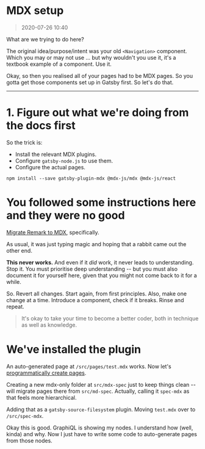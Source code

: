 # MDX setup

> 2020-07-26 10:40

What are we trying to do here?

The original idea/purpose/intent was your old `<Navigation>` component. Which you may or may not use ... but why wouldn't you use it, it's a textbook example of a component. Use it.

Okay, so then you realised all of your pages had to be MDX pages. So you gotta get those components set up in Gatsby first. So let's do that.

---

# 1. Figure out what we're doing from the docs first

So the trick is:

- Install the relevant MDX plugins.
- Configure `gatsby-node.js` to use them.
- Configure the actual pages.

`npm install --save gatsby-plugin-mdx @mdx-js/mdx @mdx-js/react`

# You followed some instructions here and they were no good

[Migrate Remark to MDX](https://www.gatsbyjs.org/docs/mdx/migrate-remark-to-mdx/), specifically.

As usual, it was just typing magic and hoping that a rabbit came out the other end.

**This never works.** And even if it _did_ work, it never leads to understanding. Stop it. You must prioritise deep understanding -- but you must also document it for yourself here, given that you might not come back to it for a while.

So. Revert all changes. Start again, from first principles. Also, make one change at a time. Introduce a component, check if it breaks. Rinse and repeat.

> It's okay to take your time to become a better coder, both in technique as well as knowledge.

# We've installed the plugin

An auto-generated page at `/src/pages/test.mdx` works. Now let's [programmatically create pages](https://www.gatsbyjs.org/docs/mdx/programmatically-creating-pages/).

Creating a new mdx-only folder at `src/mdx-spec` just to keep things clean -- will migrate pages there from `src/md-spec`. Actually, calling it `spec-mdx` as that feels more hierarchical.

Adding that as a `gatsby-source-filesystem` plugin. Moving `test.mdx` over to `/src/spec-mdx`.

Okay this is good. GraphiQL is showing my nodes. I understand how (well, kinda) and why. Now I just have to write some code to auto-generate pages from those nodes.
